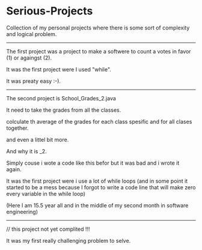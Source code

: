 # Serious-Projects
Collection of my personal projects where there is some sort of complexity and logical problem.

-----------------------------------------------------------------------------------------------------------------------------

The first project was a project to make a softwere to count a votes in favor (1) or againgst (2).

It was the first project were I used "while".

It was preaty easy :-).

------------------------------------------------------------------------------------------------------------------------------

The second project is School_Grades_2.java

It need to take the grades from all the classes.

colculate th average of the grades for each class spesific and for all clases together.

and even a littel bit more.

And why it is _2.

Simply couse i wote a code like this befor but it was bad and i wrote it again.

It was the first project were i use a lot of while loops (and in some point it started to be a mess because I forgot to write a code line that will make zero every variable in the while loop)

(Here I am 15.5 year all and in the middle of my second month in software engineering)

------------------------------------------------------------------------------------------------------------------------------

// this project not yet complited !!!

It was my first really challenging problem to selve.
